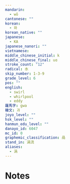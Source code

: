 ```yaml
---
mandarin:
  - wō
cantonese: ""
korean:
  - 와
korean_native: ""
japanese:
  - KA
japanese_nanori: ""
vietnamese:
middle_chinese_initial: k
middle_chinese_final: uɑ
stroke_count: "12"
radical: 水
skip_number: 1-3-9
grade_level: 6
pos: ""
english:
  - swirl
  - whirlpool
  - eddy
羅馬字: gwa
韓文: 과
joyo_level: ""
hsk_level: ""
hanmun_edu_level: ""
danayo_id: 6047
mc_id: 0
graphemic_classification: 咼
stand_in: 渦流
aliases:
  - 涡
---
```


# Notes
